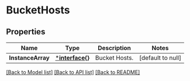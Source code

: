 # BucketHosts

## Properties
Name | Type | Description | Notes
------------ | ------------- | ------------- | -------------
**InstanceArray** | [***interface{}**](interface{}.md) | Bucket Hosts. | [default to null]

[[Back to Model list]](../README.md#documentation-for-models) [[Back to API list]](../README.md#documentation-for-api-endpoints) [[Back to README]](../README.md)

